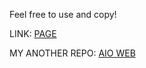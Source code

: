 Feel free to use and copy!

LINK:
[PAGE](https://iamprmgvyt.github.io/MyCalculator/)

MY ANOTHER REPO:
[AIO WEB](https://iamprmgvyt.github.io/AllInOneWeb/)
